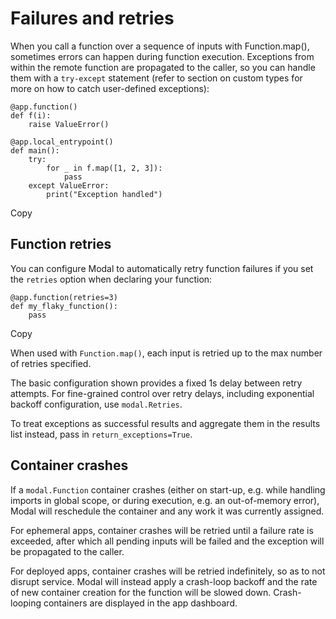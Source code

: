 # Failures and retries

When you call a function over a sequence of inputs with Function.map(),
sometimes errors can happen during function execution. Exceptions from within
the remote function are propagated to the caller, so you can handle them with
a `try-except` statement (refer to section on custom types for more on how to
catch user-defined exceptions):

    
    
    @app.function()
    def f(i):
        raise ValueError()
    
    @app.local_entrypoint()
    def main():
        try:
            for _ in f.map([1, 2, 3]):
                pass
        except ValueError:
            print("Exception handled")

Copy

## Function retries

You can configure Modal to automatically retry function failures if you set
the `retries` option when declaring your function:

    
    
    @app.function(retries=3)
    def my_flaky_function():
        pass

Copy

When used with `Function.map()`, each input is retried up to the max number of
retries specified.

The basic configuration shown provides a fixed 1s delay between retry
attempts. For fine-grained control over retry delays, including exponential
backoff configuration, use `modal.Retries`.

To treat exceptions as successful results and aggregate them in the results
list instead, pass in `return_exceptions=True`.

## Container crashes

If a `modal.Function` container crashes (either on start-up, e.g. while
handling imports in global scope, or during execution, e.g. an out-of-memory
error), Modal will reschedule the container and any work it was currently
assigned.

For ephemeral apps, container crashes will be retried until a failure rate is
exceeded, after which all pending inputs will be failed and the exception will
be propagated to the caller.

For deployed apps, container crashes will be retried indefinitely, so as to
not disrupt service. Modal will instead apply a crash-loop backoff and the
rate of new container creation for the function will be slowed down. Crash-
looping containers are displayed in the app dashboard.

